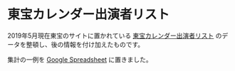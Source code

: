 # 東宝カレンダー出演者リスト

2019年5月現在東宝のサイトに置かれている
[東宝カレンダー出演者リスト](https://www.toho.co.jp/files/pdf/tohocalendar_list.pdf)
のデータを整頓し、後の情報を付け加えたものです。

集計の一例を
[Google Spreadsheet](https://docs.google.com/spreadsheets/d/1QBGVh1q64FjumCdwaCYk_ghZwsnk9NgRLGnxcD-aKMk)
に置きました。
